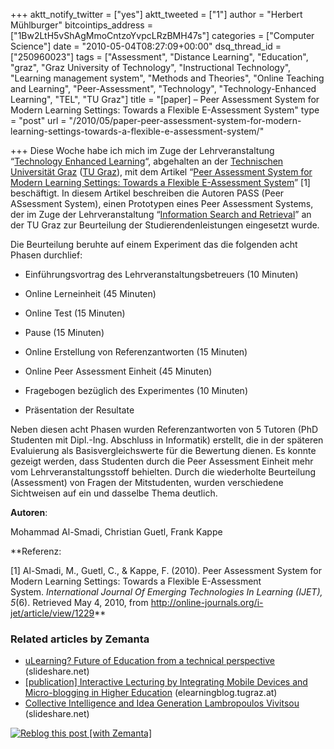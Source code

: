 +++
aktt_notify_twitter = ["yes"]
aktt_tweeted = ["1"]
author = "Herbert Mühlburger"
bitcointips_address = ["1Bw2LtH5vShAgMmoCntzoYvpcLRzBMH47s"]
categories = ["Computer Science"]
date = "2010-05-04T08:27:09+00:00"
dsq_thread_id = ["250960023"]
tags = ["Assessment", "Distance Learning", "Education", "graz", "Graz University of Technology", "Instructional Technology", "Learning management system", "Methods and Theories", "Online Teaching and Learning", "Peer-Assessment", "Technology", "Technology-Enhanced Learning", "TEL", "TU Graz"]
title = "[paper] – Peer Assessment System for Modern Learning Settings: Towards a Flexible E-Assessment System"
type = "post"
url = "/2010/05/paper-peer-assessment-system-for-modern-learning-settings-towards-a-flexible-e-assessment-system/"

+++
Diese Woche habe ich mich im Zuge der Lehrveranstaltung &#8220;<a title="Technology Enhanced Learning" href="http://tugll.tugraz.at/tel/weblog/" target="_blank">Technology Enhanced Learning</a>&#8220;, abgehalten an der <a title="Technische Universität Graz" href="http://www.tugraz.at" target="_blank">Technischen Universität Graz</a> (<a class="zem_slink" title="Graz University of Technology" rel="geolocation" href="http://maps.google.com/maps?ll=47.0688888889,15.45&spn=0.01,0.01&q=47.0688888889,15.45 (Graz%20University%20of%20Technology)&t=h">TU Graz</a>), mit dem Artikel &#8220;<a title="Peer Assessment System for Modern Learning Settings: Towards a Flexible E-Assessment System" href="http://online-journals.org/i-jet/article/view/1229" target="_blank">Peer Assessment System for Modern Learning Settings: Towards a Flexible E-Assessment System</a>&#8221; [1] beschäftigt. In diesem Artikel beschreiben die Autoren PASS (Peer ASsessment System), einen Prototypen eines Peer Assessment Systems, der im Zuge der Lehrveranstaltung &#8220;<a title="Information Search and Retrieval" href="https://online.tu-graz.ac.at/tug_online/lv.detail?clvnr=135636&sprache=1" target="_blank">Information Search and Retrieval</a>&#8221; an der TU Graz zur Beurteilung der Studierendenleistungen eingesetzt wurde.

Die Beurteilung beruhte auf einem Experiment das die folgenden acht Phasen durchlief:

  * Einführungsvortrag des Lehrveranstaltungsbetreuers (10 Minuten)
  * Online Lerneinheit (45 Minuten)
  * Online Test (15 Minuten)

  * Pause (15 Minuten)
  * Online Erstellung von Referenzantworten (15 Minuten)
  * Online Peer Assessment Einheit (45 Minuten)

  * Fragebogen bezüglich des Experimentes (10 Minuten)
  * Präsentation der Resultate

Neben diesen acht Phasen wurden Referenzantworten von 5 Tutoren (PhD Studenten mit Dipl.-Ing. Abschluss in Informatik) erstellt, die in der späteren Evaluierung als Basisvergleichswerte für die Bewertung dienen. Es konnte gezeigt werden, dass Studenten durch die Peer Assessment Einheit mehr vom Lehrveranstaltungsstoff behielten. Durch die wiederholte Beurteilung (Assessment) von Fragen der Mitstudenten, wurden verschiedene Sichtweisen auf ein und dasselbe Thema deutlich.

**Autoren**:
  
Mohammad Al-Smadi, Christian Guetl, Frank Kappe

**Referenz:
  
<span style="font-weight: normal;">[1] Al-Smadi, M., Guetl, C., & Kappe, F. (2010). Peer Assessment System for Modern Learning Settings: Towards a Flexible E-Assessment System. <em>International Journal Of Emerging Technologies In Learning (IJET), 5</em>(6). Retrieved May 4, 2010, from <a href="http://online-journals.org/i-jet/article/view/1229" target="_new">http://online-journals.org/i-jet/article/view/1229</a></span>**

### **Related articles by Zemanta**<a href="http://online-journals.org/i-jet/article/view/1229" target="_new"></a>

<ul class="zemanta-article-ul">
  <li class="zemanta-article-ul-li">
    <a href="http://www.slideshare.net/mebner/ulearning-future-of-education-from-a-technical-perspective">uLearning? Future of Education from a technical perspective</a> (slideshare.net)
  </li>
  <li class="zemanta-article-ul-li">
    <a href="http://elearningblog.tugraz.at/archives/3181">[publication] Interactive Lecturing by Integrating Mobile Devices and Micro-blogging in Higher Education</a> (elearningblog.tugraz.at)
  </li>
  <li class="zemanta-article-ul-li">
    <a href="http://www.slideshare.net/nikilambropoulos/collective-intelligence-and-idea-generation-lambropoulos-vivitsou">Collective Intelligence and Idea Generation Lambropoulos Vivitsou</a> (slideshare.net)
  </li>
</ul>

<div class="zemanta-pixie">
  <a class="zemanta-pixie-a" title="Reblog this post [with Zemanta]" href="http://reblog.zemanta.com/zemified/b9187a09-6080-4ef1-b099-ad6b7eda9041/"><img class="zemanta-pixie-img" src="http://img.zemanta.com/reblog_e.png?x-id=b9187a09-6080-4ef1-b099-ad6b7eda9041" alt="Reblog this post [with Zemanta]" /></a><span class="zem-script more-related pretty-attribution"></span>
</div>